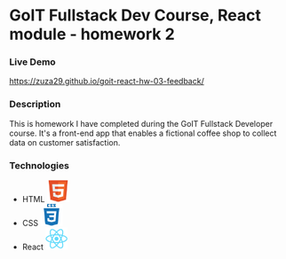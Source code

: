 # GoIT Fullstack Dev Course, React module - homework 2
### Live Demo
https://zuza29.github.io/goit-react-hw-03-feedback/

### Description
This is homework I have completed during the GoIT Fullstack Developer course. It's a front-end app that enables a fictional coffee shop to collect data on customer satisfaction.

### Technologies
- HTML <img src="https://github.com/devicons/devicon/blob/master/icons/html5/html5-original.svg" title="HTML5" alt="HTML" width="40" height="40"/>&nbsp;
- CSS <img src="https://github.com/devicons/devicon/blob/master/icons/css3/css3-plain-wordmark.svg"  title="CSS3" alt="CSS" width="40" height="40"/>&nbsp;
- React <img src="https://github.com/devicons/devicon/blob/master/icons/react/react-original.svg" title="React" alt="React" width="40" height="40" />&nbsp;
